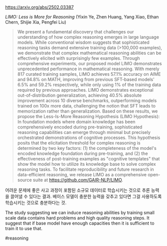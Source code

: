 https://arxiv.org/abs/2502.03387

*LIMO: Less is More for Reasoning* (Yixin Ye, Zhen Huang, Yang Xiao, Ethan Chern, Shijie Xia, Pengfei Liu)

> We present a fundamental discovery that challenges our understanding of how complex reasoning emerges in large language models. While conventional wisdom suggests that sophisticated reasoning tasks demand extensive training data (>100,000 examples), we demonstrate that complex mathematical reasoning abilities can be effectively elicited with surprisingly few examples. Through comprehensive experiments, our proposed model LIMO demonstrates unprecedented performance in mathematical reasoning. With merely 817 curated training samples, LIMO achieves 57.1% accuracy on AIME and 94.8% on MATH, improving from previous SFT-based models' 6.5% and 59.2% respectively, while only using 1% of the training data required by previous approaches. LIMO demonstrates exceptional out-of-distribution generalization, achieving 40.5% absolute improvement across 10 diverse benchmarks, outperforming models trained on 100x more data, challenging the notion that SFT leads to memorization rather than generalization. Based on these results, we propose the Less-Is-More Reasoning Hypothesis (LIMO Hypothesis): In foundation models where domain knowledge has been comprehensively encoded during pre-training, sophisticated reasoning capabilities can emerge through minimal but precisely orchestrated demonstrations of cognitive processes. This hypothesis posits that the elicitation threshold for complex reasoning is determined by two key factors: (1) the completeness of the model's encoded knowledge foundation during pre-training, and (2) the effectiveness of post-training examples as "cognitive templates" that show the model how to utilize its knowledge base to solve complex reasoning tasks. To facilitate reproducibility and future research in data-efficient reasoning, we release LIMO as a comprehensive open-source suite at https://github.com/GAIR-NLP/LIMO.

어려운 문제에 좋은 사고 과정이 포함된 소규모 데이터로 학습시키는 것으로 추론 능력을 끌어낼 수 있다는 결과. 베이스 모델이 충분한 능력을 갖추고 있다면 그걸 사용하도록 학습시키는 것으로 충분하다는 것.

<english>
The study suggesting we can induce reasoning abilities by training small scale data contains hard problems and high quality reasoning steps. It suggest that if base model have enough capacities then it is sufficient to train it to use that.
</english>

#reasoning 